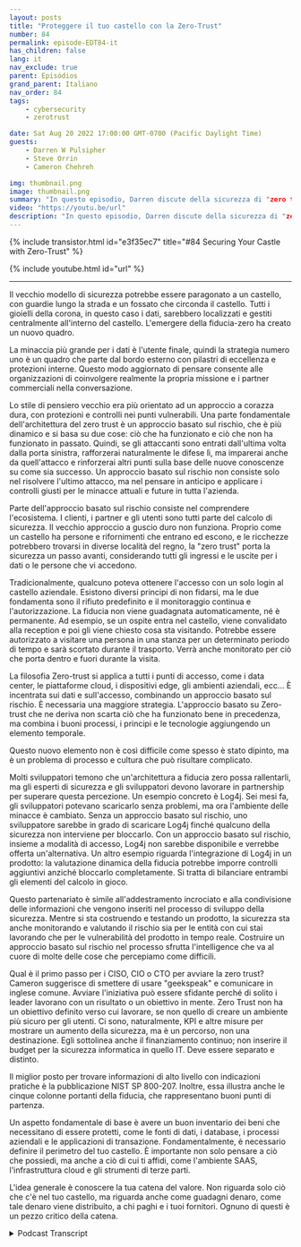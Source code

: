 ```yaml
---
layout: posts
title: "Proteggere il tuo castello con la Zero-Trust"
number: 84
permalink: episode-EDT84-it
has_children: false
lang: it
nav_exclude: true
parent: Episódios
grand_parent: Italiano
nav_order: 84
tags:
    - cybersecurity
    - zerotrust

date: Sat Aug 20 2022 17:00:00 GMT-0700 (Pacific Daylight Time)
guests:
    - Darren W Pulsipher
    - Steve Orrin
    - Cameron Chehreh

img: thumbnail.png
image: thumbnail.png
summary: "In questo episodio, Darren discute della sicurezza di "zero trust" con Steve Orrin di Intel, CTO del settore pubblico, e Cameron Chehreh, VP-GM del settore pubblico."
video: "https://youtu.be/url"
description: "In questo episodio, Darren discute della sicurezza di "zero trust" con Steve Orrin di Intel, CTO del settore pubblico, e Cameron Chehreh, VP-GM del settore pubblico."
---
```


<div>
{% include transistor.html id="e3f35ec7" title="#84 Securing Your Castle with Zero-Trust" %}

{% include youtube.html id="url" %}
</div>

---

Il vecchio modello di sicurezza potrebbe essere paragonato a un castello, con guardie lungo la strada e un fossato che circonda il castello. Tutti i gioielli della corona, in questo caso i dati, sarebbero localizzati e gestiti centralmente all'interno del castello. L'emergere della fiducia-zero ha creato un nuovo quadro.

La minaccia più grande per i dati è l'utente finale, quindi la strategia numero uno è un quadro che parte dal bordo esterno con pilastri di eccellenza e protezioni interne. Questo modo aggiornato di pensare consente alle organizzazioni di coinvolgere realmente la propria missione e i partner commerciali nella conversazione.

Lo stile di pensiero vecchio era più orientato ad un approccio a corazza dura, con protezioni e controlli nei punti vulnerabili. Una parte fondamentale dell'architettura del zero trust è un approccio basato sul rischio, che è più dinamico e si basa su due cose: ciò che ha funzionato e ciò che non ha funzionato in passato. Quindi, se gli attaccanti sono entrati dall'ultima volta dalla porta sinistra, rafforzerai naturalmente le difese lì, ma imparerai anche da quell'attacco e rinforzerai altri punti sulla base delle nuove conoscenze su come sia successo. Un approccio basato sul rischio non consiste solo nel risolvere l'ultimo attacco, ma nel pensare in anticipo e applicare i controlli giusti per le minacce attuali e future in tutta l'azienda.

Parte dell'approccio basato sul rischio consiste nel comprendere l'ecosistema. I clienti, i partner e gli utenti sono tutti parte del calcolo di sicurezza. Il vecchio approccio a guscio duro non funziona. Proprio come un castello ha persone e rifornimenti che entrano ed escono, e le ricchezze potrebbero trovarsi in diverse località del regno, la "zero trust" porta la sicurezza un passo avanti, considerando tutti gli ingressi e le uscite per i dati o le persone che vi accedono.

Tradicionalmente, qualcuno poteva ottenere l'accesso con un solo login al castello aziendale. Esistono diversi principi di non fidarsi, ma le due fondamenta sono il rifiuto predefinito e il monitoraggio continua e l'autorizzazione. La fiducia non viene guadagnata automaticamente, né è permanente. Ad esempio, se un ospite entra nel castello, viene convalidato alla reception e poi gli viene chiesto cosa sta visitando. Potrebbe essere autorizzato a visitare una persona in una stanza per un determinato periodo di tempo e sarà scortato durante il trasporto. Verrà anche monitorato per ciò che porta dentro e fuori durante la visita.

La filosofia Zero-trust si applica a tutti i punti di accesso, come i data center, le piattaforme cloud, i dispositivi edge, gli ambienti aziendali, ecc... È incentrata sui dati e sull'accesso, combinando un approccio basato sul rischio. È necessaria una maggiore strategia. L'approccio basato su Zero-trust che ne deriva non scarta ciò che ha funzionato bene in precedenza, ma combina i buoni processi, i principi e le tecnologie aggiungendo un elemento temporale.

Questo nuovo elemento non è così difficile come spesso è stato dipinto, ma è un problema di processo e cultura che può risultare complicato.

Molti sviluppatori temono che un'architettura a fiducia zero possa rallentarli, ma gli esperti di sicurezza e gli sviluppatori devono lavorare in partnership per superare questa percezione. Un esempio concreto è Log4j. Sei mesi fa, gli sviluppatori potevano scaricarlo senza problemi, ma ora l'ambiente delle minacce è cambiato. Senza un approccio basato sul rischio, uno sviluppatore sarebbe in grado di scaricare Log4j finché qualcuno della sicurezza non interviene per bloccarlo. Con un approccio basato sul rischio, insieme a modalità di accesso, Log4j non sarebbe disponibile e verrebbe offerta un'alternativa. Un altro esempio riguarda l'integrazione di Log4j in un prodotto: la valutazione dinamica della fiducia potrebbe imporre controlli aggiuntivi anziché bloccarlo completamente. Si tratta di bilanciare entrambi gli elementi del calcolo in gioco.

Questo partenariato è simile all'addestramento incrociato e alla condivisione delle informazioni che vengono inseriti nel processo di sviluppo della sicurezza. Mentre si sta costruendo e testando un prodotto, la sicurezza sta anche monitorando e valutando il rischio sia per le entità con cui stai lavorando che per le vulnerabilità del prodotto in tempo reale. Costruire un approccio basato sul rischio nel processo sfrutta l'intelligence che va al cuore di molte delle cose che percepiamo come difficili.

Qual è il primo passo per i CISO, CIO o CTO per avviare la zero trust? Cameron suggerisce di smettere di usare "geekspeak" e comunicare in inglese comune. Avviare l'iniziativa può essere sfidante perché di solito i leader lavorano con un risultato o un obiettivo in mente. Zero Trust non ha un obiettivo definito verso cui lavorare, se non quello di creare un ambiente più sicuro per gli utenti. Ci sono, naturalmente, KPI e altre misure per mostrare un aumento della sicurezza, ma è un percorso, non una destinazione. Egli sottolinea anche il finanziamento continuo; non inserire il budget per la sicurezza informatica in quello IT. Deve essere separato e distinto.

Il miglior posto per trovare informazioni di alto livello con indicazioni pratiche è la pubblicazione NIST SP 800-207. Inoltre, essa illustra anche le cinque colonne portanti della fiducia, che rappresentano buoni punti di partenza.

Un aspetto fondamentale di base è avere un buon inventario dei beni che necessitano di essere protetti, come le fonti di dati, i database, i processi aziendali e le applicazioni di transazione. Fondamentalmente, è necessario definire il perimetro del tuo castello. È importante non solo pensare a ciò che possiedi, ma anche a ciò di cui ti affidi, come l'ambiente SAAS, l'infrastruttura cloud e gli strumenti di terze parti.

L'idea generale è conoscere la tua catena del valore. Non riguarda solo ciò che c'è nel tuo castello, ma riguarda anche come guadagni denaro, come tale denaro viene distribuito, a chi paghi e i tuoi fornitori. Ognuno di questi è un pezzo critico della catena.



<details>
<summary> Podcast Transcript </summary>

<p></p>

</details>
